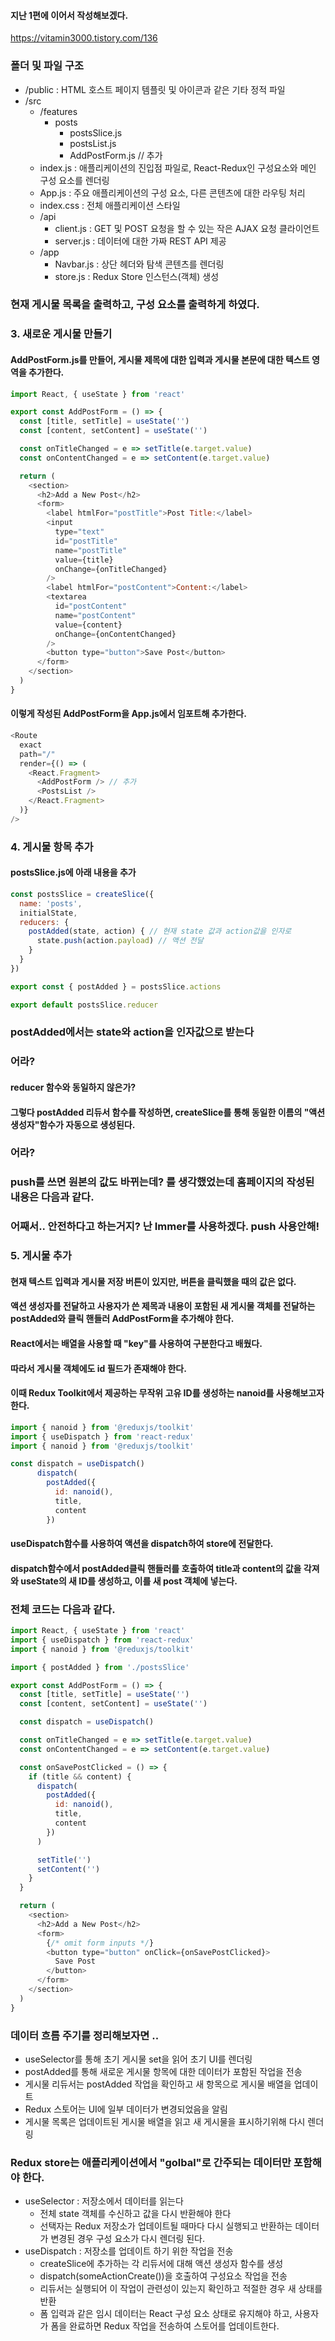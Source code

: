 #### 지난 1편에 이어서 작성해보겠다.

https://vitamin3000.tistory.com/136

 


### 폴더 및 파일 구조
- /public : HTML 호스트 페이지 템플릿 및 아이콘과 같은 기타 정적 파일
- /src
  - /features
    - posts
      - postsSlice.js 
      - postsList.js
      - AddPostForm.js // 추가
  - index.js : 애플리케이션의 진입점 파일로, React-Redux인 <Provider> 구성요소와 메인 <App> 구성 요소를 렌더링
  - App.js : 주요 애플리케이션의 구성 요소, 다른 콘텐츠에 대한 라우팅 처리
  - index.css : 전체 애플리케이션 스타일
  - /api
    - client.js : GET 및 POST 요청을 할 수 있는 작은 AJAX 요청 클라이언트
    - server.js : 데이터에 대한 가짜 REST API 제공
  - /app
    - Navbar.js : 상단 헤더와 탐색 콘텐츠를 렌더링
    - store.js :  Redux Store 인스턴스(객체) 생성
 

### 현재 게시물 목록을 출력하고, 구성 요소를  출력하게 하였다.

 

### 3. 새로운 게시물 만들기
 

#### AddPostForm.js를 만들어, 게시물 제목에 대한 입력과 게시물 본문에 대한 텍스트 영역을 추가한다.

 
```javascript
import React, { useState } from 'react'

export const AddPostForm = () => {
  const [title, setTitle] = useState('')
  const [content, setContent] = useState('')

  const onTitleChanged = e => setTitle(e.target.value)
  const onContentChanged = e => setContent(e.target.value)

  return (
    <section>
      <h2>Add a New Post</h2>
      <form>
        <label htmlFor="postTitle">Post Title:</label>
        <input
          type="text"
          id="postTitle"
          name="postTitle"
          value={title}
          onChange={onTitleChanged}
        />
        <label htmlFor="postContent">Content:</label>
        <textarea
          id="postContent"
          name="postContent"
          value={content}
          onChange={onContentChanged}
        />
        <button type="button">Save Post</button>
      </form>
    </section>
  )
}
 ```

#### 이렇게 작성된 AddPostForm을 App.js에서 임포트해 추가한다.

 
```javascript
<Route
  exact
  path="/"
  render={() => (
    <React.Fragment>
      <AddPostForm /> // 추가
      <PostsList />
    </React.Fragment>
  )}
/>
 ```

 

### 4. 게시물 항목 추가
#### postsSlice.js에 아래 내용을 추가

 
```javascript
const postsSlice = createSlice({
  name: 'posts',
  initialState,
  reducers: {
    postAdded(state, action) { // 현재 state 값과 action값을 인자로
      state.push(action.payload) // 액션 전달
    }
  }
})

export const { postAdded } = postsSlice.actions

export default postsSlice.reducer
 ```

### postAdded에서는 state와 action을 인자값으로 받는다

### 어라? 
#### reducer 함수와 동일하지 않은가?

#### 그렇다 postAdded 리듀서 함수를 작성하면, createSlice를 통해 동일한 이름의 "액션 생성자"함수가 자동으로 생성된다.

 

### 어라? 
### push를 쓰면 원본의 값도 바뀌는데? 를 생각했었는데 홈페이지의 작성된 내용은 다음과 같다.

 

### 어째서.. 안전하다고 하는거지? 난 Immer를 사용하겠다. push 사용안해!
 


### 5. 게시물 추가
#### 현재 텍스트 입력과 게시물 저장 버튼이 있지만, 버튼을 클릭했을 때의 값은 없다.

#### 액션 생성자를 전달하고 사용자가 쓴 제목과 내용이 포함된 새 게시물 객체를 전달하는 postAdded와 클릭 핸들러 AddPostForm을 추가해야 한다.

 

 

#### React에서는 배열을 사용할 때 "key"를 사용하여 구분한다고 배웠다.

 

#### 따라서 게시물 객체에도 id 필드가 존재해야 한다.

#### 이때 Redux Toolkit에서 제공하는 무작위 고유 ID를 생성하는 nanoid를 사용해보고자 한다.

 
```javascript
import { nanoid } from '@reduxjs/toolkit'
import { useDispatch } from 'react-redux'
import { nanoid } from '@reduxjs/toolkit'

const dispatch = useDispatch()
      dispatch(
        postAdded({
          id: nanoid(),
          title,
          content
        })
 ```

#### useDispatch함수를 사용하여 액션을 dispatch하여 store에 전달한다.

#### dispatch함수에서 postAdded클릭 핸들러를 호출하여 title과 content의 값을 각져와 useState의 새 ID를 생성하고, 이를 새 post 객체에 넣는다.

 

### 전체 코드는 다음과 같다.

 
```javascript
import React, { useState } from 'react'
import { useDispatch } from 'react-redux'
import { nanoid } from '@reduxjs/toolkit'

import { postAdded } from './postsSlice'

export const AddPostForm = () => {
  const [title, setTitle] = useState('')
  const [content, setContent] = useState('')

  const dispatch = useDispatch()

  const onTitleChanged = e => setTitle(e.target.value)
  const onContentChanged = e => setContent(e.target.value)

  const onSavePostClicked = () => {
    if (title && content) {
      dispatch(
        postAdded({
          id: nanoid(),
          title,
          content
        })
      )

      setTitle('')
      setContent('')
    }
  }

  return (
    <section>
      <h2>Add a New Post</h2>
      <form>
        {/* omit form inputs */}
        <button type="button" onClick={onSavePostClicked}>
          Save Post
        </button>
      </form>
    </section>
  )
}
 ```

### 데이터 흐름 주기를 정리해보자면 ..

 

- useSelector를 통해 초기 게시물 set을 읽어 초기 UI를 렌더링
- postAdded를 통해 새로운 게시물 항목에 대한 데이터가 포함된 작업을 전송
- 게시물 리듀서는 postAdded 작업을 확인하고 새 항목으로 게시물 배열을 업데이트
- Redux 스토어는 UI에 일부 데이터가 변경되었음을 알림
- 게시물 목록은 업데이트된 게시물 배열을 읽고 새 게시물을 표시하기위해 다시 렌더링
 

 

### Redux store는 애플리케이션에서 "golbal"로 간주되는 데이터만 포함해야 한다.
 

 

- useSelector : 저장소에서 데이터를 읽는다
  - 전체 state 객체를 수신하고 값을 다시 반환해야 한다
  - 선택자는 Redux 저장소가 업데이트될 때마다 다시 실행되고 반환하는 데이터가 변경된 경우 구성 요소가 다시 렌더링 된다.
- useDispatch : 저장소를 업데이트 하기 위한 작업을 전송
  - createSlice에 추가하는 각 리듀서에 대해 액션 생성자 함수를 생성
  - dispatch(someActionCreate())을 호출하여 구성요소 작업을 전송
  - 리듀서는 실행되어 이 작업이 관련성이 있는지 확인하고 적절한 경우 새 상태를 반환
  - 폼 입력과 같은 임시 데이터는 React 구성 요소 상태로 유지해야 하고, 사용자가 폼을 완료하면 Redux 작업을 전송하여 스토어를 업데이트한다.